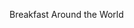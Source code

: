 <!DOCTYPE html>

<body>

<TITLE> 
Backpackers-Breakfast

</Title>



Breakfast Around the World


</body>
